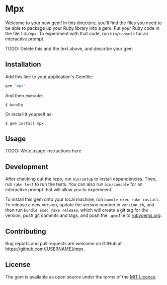 # Mpx

Welcome to your new gem! In this directory, you'll find the files you need to be able to package up your Ruby library into a gem. Put your Ruby code in the file `lib/mpx`. To experiment with that code, run `bin/console` for an interactive prompt.

TODO: Delete this and the text above, and describe your gem

## Installation

Add this line to your application's Gemfile:

```ruby
gem 'mpx'
```

And then execute:

    $ bundle

Or install it yourself as:

    $ gem install mpx

## Usage

TODO: Write usage instructions here

## Development

After checking out the repo, run `bin/setup` to install dependencies. Then, run `rake test` to run the tests. You can also run `bin/console` for an interactive prompt that will allow you to experiment.

To install this gem onto your local machine, run `bundle exec rake install`. To release a new version, update the version number in `version.rb`, and then run `bundle exec rake release`, which will create a git tag for the version, push git commits and tags, and push the `.gem` file to [rubygems.org](https://rubygems.org).

## Contributing

Bug reports and pull requests are welcome on GitHub at https://github.com/[USERNAME]/mpx.

## License

The gem is available as open source under the terms of the [MIT License](https://opensource.org/licenses/MIT).
